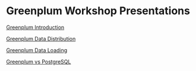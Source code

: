 # Greenplum Workshop Presentations

[Greenplum Introduction](https://pivotal-data-engineering.github.io/greenplum-workshop/Slides/presentations/gp-intro-overview.html)

[Greenplum Data Distribution](https://pivotal-data-engineering.github.io/greenplum-workshop/Slides/presentations/gp-data-distribution.html)

[Greenplum Data Loading](https://pivotal-data-engineering.github.io/greenplum-workshop/Slides/presentations/gp-data-loading.html)

[Greenplum vs PostgreSQL](https://pivotal-data-engineering.github.io/greenplum-workshop/Slides/presentations/gp-postgresql-vs-gp.html)
